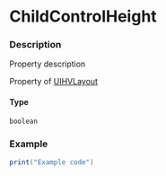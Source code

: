 # ChildControlHeight
### Description
Property description

Property of [UIHVLayout](/classes/UIHVLayout/)

#### Type
`boolean`

### Example
```lua
print("Example code")
```
